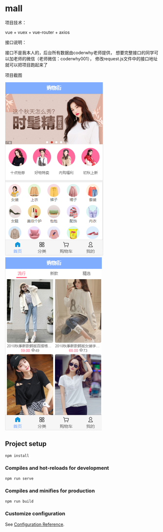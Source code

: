 # mall

项目技术：

vue + vuex + vue-router + axios
 
接口说明：

接口不是我本人的，后台所有数据由coderwhy老师提供，
想要完整接口的同学可以加老师的微信（老师微信：coderwhy001），
修改request.js文件中的接口地址就可以把项目跑起来了
  
项目截图

![页面截图](https://github.com/w-wjh/mall/blob/master/image/%E9%A6%96%E9%A1%B5.png)
![页面截图](image/首页上拉.png)


## Project setup
```
npm install
```

### Compiles and hot-reloads for development
```
npm run serve
```

### Compiles and minifies for production
```
npm run build
```

### Customize configuration
See [Configuration Reference](https://cli.vuejs.org/config/).
